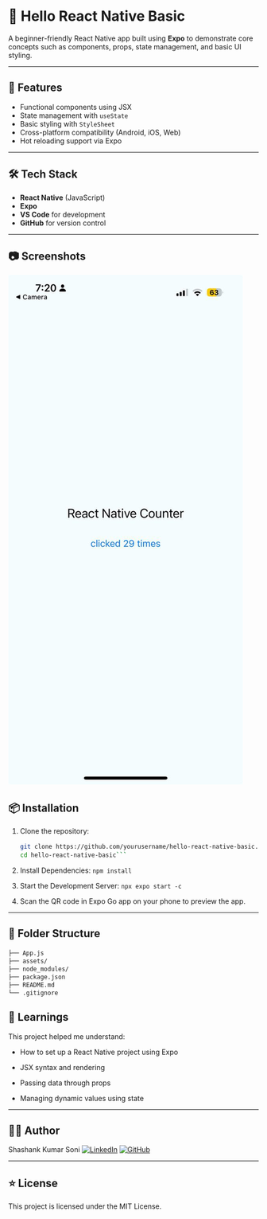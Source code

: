 # 📱 Hello React Native Basic

A beginner-friendly React Native app built using **Expo** to demonstrate core concepts such as components, props, state management, and basic UI styling.

---

## 🚀 Features

- Functional components using JSX
- State management with `useState`
- Basic styling with `StyleSheet`
- Cross-platform compatibility (Android, iOS, Web)
- Hot reloading support via Expo

---

## 🛠️ Tech Stack

- **React Native** (JavaScript)
- **Expo**
- **VS Code** for development
- **GitHub** for version control

---

## 📷 Screenshots

![Counter Button](Screenshots/screenshot-counter.jpg)


## 📦 Installation

1. Clone the repository:
   ```bash
   git clone https://github.com/yourusername/hello-react-native-basic.git
   cd hello-react-native-basic```

2. Install Dependencies:
   ```npm install```

3. Start the Development Server:
   ```npx expo start -c```

4. Scan the QR code in Expo Go app on your phone to preview the app.

---

## 📁 Folder Structure

```hello-react-native-basic/
├── App.js
├── assets/
├── node_modules/
├── package.json
├── README.md
└── .gitignore
```

## 🧠 Learnings

This project helped me understand:

  - How to set up a React Native project using Expo

  - JSX syntax and rendering

  - Passing data through props

  - Managing dynamic values using state

---

## 🧑‍💻 Author
Shashank Kumar Soni
[![LinkedIn](https://img.shields.io/badge/LinkedIn-0077B5?style=flat&logo=linkedin&logoColor=white)](https://www.linkedin.com/in/shashank0211/)
[![GitHub](https://img.shields.io/badge/GitHub-181717?style=flat&logo=github&logoColor=white)](https://github.com/shashankksoni/ShashankKumarSoni)

---

## ⭐️ License
This project is licensed under the MIT License.


